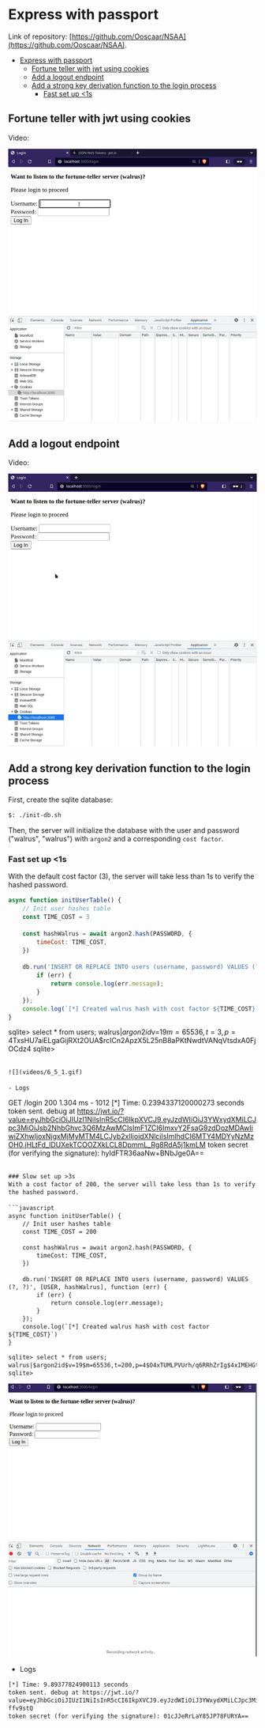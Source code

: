 # Express with passport
Link of repository: [https://github.com/Ooscaar/NSAA](https://github.com/Ooscaar/NSAA).

- [Express with passport](#express-with-passport)
  - [Fortune teller with jwt using cookies](#fortune-teller-with-jwt-using-cookies)
  - [Add a logout endpoint](#add-a-logout-endpoint)
  - [Add a strong key derivation function to the login process](#add-a-strong-key-derivation-function-to-the-login-process)
    - [Fast set up \<1s](#fast-set-up-1s)



## Fortune teller with jwt using cookies
Video:

![](videos/6_2_3.gif)

## Add a logout endpoint
Video:

![](videos/6_4.gif)

## Add a strong key derivation function to the login process
First, create the sqlite database:

```bash
$: ./init-db.sh
```

Then, the server will initialize the database with the user and password ("walrus", "walrus") with `argon2` and a corresponding `cost factor`.

### Fast set up <1s
With the default cost factor (3), the server will take less than 1s to verify the hashed password.

```javascript
async function initUserTable() {
    // Init user hashes table
    const TIME_COST = 3

    const hashWalrus = await argon2.hash(PASSWORD, {
        timeCost: TIME_COST,
    })

    db.run('INSERT OR REPLACE INTO users (username, password) VALUES (?, ?)', [USER, hashWalrus], function (err) {
        if (err) {
            return console.log(err.message);
        }
    });
    console.log(`[*] Created walrus hash with cost factor ${TIME_COST}`)
}

```
sqlite> select * from users;
walrus|$argon2id$v=19$m=65536,t=3,p=4$TxsHU7aiELgaGijRXt2OUA$rcICn2ApzX5L25nB8aPKtNwdtVANqVtsdxA0FjOCdz4
sqlite>
```

![](videos/6_5_1.gif)

- Logs
```
GET /login 200 1.304 ms - 1012
[*] Time: 0.2394337120000273 seconds
token sent. debug at https://jwt.io/?value=eyJhbGciOiJIUzI1NiIsInR5cCI6IkpXVCJ9.eyJzdWIiOiJ3YWxydXMiLCJpc3MiOiJsb2NhbGhvc3Q6MzAwMCIsImF1ZCI6ImxvY2FsaG9zdDozMDAwIiwiZXhwIjoxNjgxMjMyMTM4LCJyb2xlIjoidXNlciIsImlhdCI6MTY4MDYyNzMzOH0.jHLtFd_lDUXekTCOOZXkLCL8DpmmL_Rg8RdA5j1kmLM
token secret (for verifying the signature): hyIdFTR36aaNw+BNbJge0A==

```

### Slow set up >3s
With a cost factor of 200, the server will take less than 1s to verify the hashed password.

```javascript
async function initUserTable() {
    // Init user hashes table
    const TIME_COST = 200

    const hashWalrus = await argon2.hash(PASSWORD, {
        timeCost: TIME_COST,
    })

    db.run('INSERT OR REPLACE INTO users (username, password) VALUES (?, ?)', [USER, hashWalrus], function (err) {
        if (err) {
            return console.log(err.message);
        }
    });
    console.log(`[*] Created walrus hash with cost factor ${TIME_COST}`)
}
```

```
sqlite> select * from users;
walrus|$argon2id$v=19$m=65536,t=200,p=4$O4xTUMLPVUrh/q6RRhZrIg$4xIMEHGt20VYy8iVz740c8fLAuW0tP01X2z04fw5SYQ
sqlite>
```

![](videos/6_5_2.gif)

- Logs
```
[*] Time: 9.89377824900113 seconds
token sent. debug at https://jwt.io/?value=eyJhbGciOiJIUzI1NiIsInR5cCI6IkpXVCJ9.eyJzdWIiOiJ3YWxydXMiLCJpc3MiOiJsb2NhbGhvc3Q6MzAwMCIsImF1ZCI6ImxvY2FsaG9zdDozMDAwIiwiZXhwIjoxNjgxMjMyMzM4LCJyb2xlIjoidXNlciIsImlhdCI6MTY4MDYyNzUzOH0.Z9VjqDw0dAB6InEE3gOzUDJ70tEmqEN0I8V-ffv9stQ
token secret (for verifying the signature): 01cJJeRrLaY85JP78FURYA==
```
